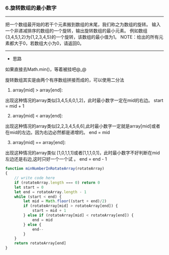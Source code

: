 ### 6.旋转数组的最小数字

---

把一个数组最开始的若干个元素搬到数组的末尾，我们称之为数组的旋转。
输入一个非递减排序的数组的一个旋转，输出旋转数组的最小元素。
例如数组{3,4,5,1,2}为{1,2,3,4,5}的一个旋转，该数组的最小值为1。
NOTE：给出的所有元素都大于0，若数组大小为0，请返回0。

---

* 思路

如果直接去Math.min()，等着被挂吧@_@

旋转数组其实是由两个有序数组拼接而成的，可以使用二分法

1. array[mid] > array[end]:

出现这种情况的array类似[3,4,5,6,0,1,2]，此时最小数字一定在mid的右边。 start = mid + 1

2. array[mid] < array[end]:

出现这种情况的array类似[2,2,3,4,5,6,6],此时最小数字一定就是array[mid]或者在mid的左边。因为右边必然都是递增的。 end = mid

3. array[mid] == array[end]:

出现这种情况的array类似 [1,0,1,1,1]或者[1,1,1,0,1]，此时最小数字不好判断在mid左边还是右边,这时只好一个一个试 。 end = end - 1


``` js
function minNumberInRotateArray(rotateArray)
{
    // write code here
    if (rotateArray.length === 0) return 0
    let start = 0
    let end = rotateArray.length - 1
    while (start < end) {
        let mid = Math.floor((start + end)/2)
        if (rotateArray[mid] > rotateArray[end]) {
            start = mid + 1
        } else if (rotateArray[mid] < rotateArray[end]) {
            end = mid
        } else {
            end--
        }
    }
    return rotateArray[end]
}
```
